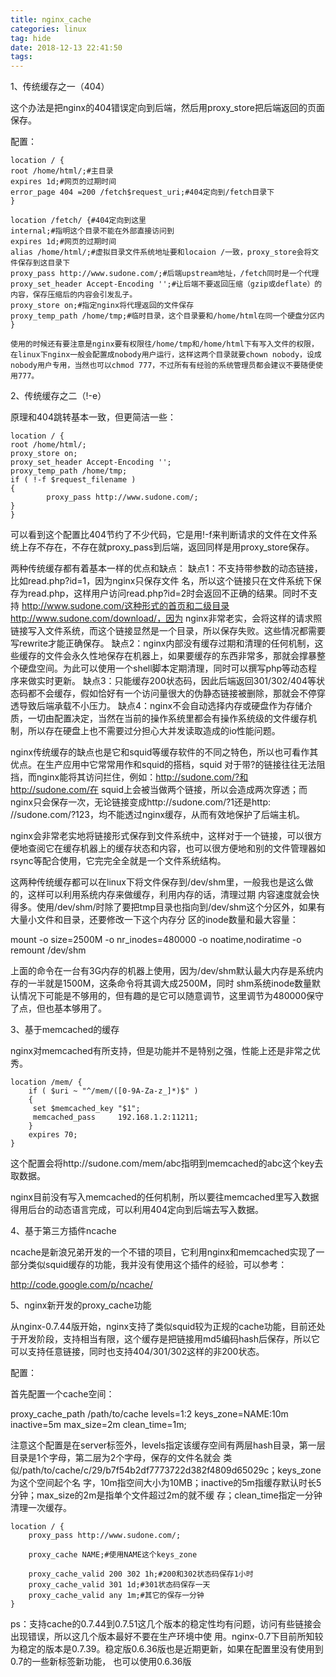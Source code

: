 ```yaml
---
title: nginx_cache
categories: linux
tag: hide
date: 2018-12-13 22:41:50
tags:
---
```


1、传统缓存之一（404）

这个办法是把nginx的404错误定向到后端，然后用proxy_store把后端返回的页面保存。

配置：
```
location / {
root /home/html/;#主目录
expires 1d;#网页的过期时间
error_page 404 =200 /fetch$request_uri;#404定向到/fetch目录下
}

location /fetch/ {#404定向到这里
internal;#指明这个目录不能在外部直接访问到
expires 1d;#网页的过期时间
alias /home/html/;#虚拟目录文件系统地址要和locaion /一致，proxy_store会将文件保存到这目录下
proxy_pass http://www.sudone.com/;#后端upstream地址，/fetch同时是一个代理
proxy_set_header Accept-Encoding '';#让后端不要返回压缩（gzip或deflate）的内容，保存压缩后的内容会引发乱子。
proxy_store on;#指定nginx将代理返回的文件保存
proxy_temp_path /home/tmp;#临时目录，这个目录要和/home/html在同一个硬盘分区内
}

使用的时候还有要注意是nginx要有权限往/home/tmp和/home/html下有写入文件的权限，在linux下nginx一般会配置成nobody用户运行，这样这两个目录就要chown nobody，设成nobody用户专用，当然也可以chmod 777，不过所有有经验的系统管理员都会建议不要随便使用777。
```
2、传统缓存之二（!-e）

原理和404跳转基本一致，但更简洁一些：
```
location / {
root /home/html/;
proxy_store on;
proxy_set_header Accept-Encoding '';
proxy_temp_path /home/tmp;
if ( !-f $request_filename )
{
        proxy_pass http://www.sudone.com/;
}
}
```

可以看到这个配置比404节约了不少代码，它是用!-f来判断请求的文件在文件系统上存不存在，不存在就proxy_pass到后端，返回同样是用proxy_store保存。

两种传统缓存都有着基本一样的优点和缺点：
缺点1：不支持带参数的动态链接，比如read.php?id=1，因为nginx只保存文件 名，所以这个链接只在文件系统下保存为read.php，这样用户访问read.php?id=2时会返回不正确的结果。同时不支持 http://www.sudone.com/这种形式的首页和二级目录http://www.sudone.com/download/，因为 nginx非常老实，会将这样的请求照链接写入文件系统，而这个链接显然是一个目录，所以保存失败。这些情况都需要写rewrite才能正确保存。
缺点2：nginx内部没有缓存过期和清理的任何机制，这些缓存的文件会永久性地保存在机器上，如果要缓存的东西非常多，那就会撑暴整个硬盘空间。为此可以使用一个shell脚本定期清理，同时可以撰写php等动态程序来做实时更新。
缺点3：只能缓存200状态码，因此后端返回301/302/404等状态码都不会缓存，假如恰好有一个访问量很大的伪静态链接被删除，那就会不停穿透导致后端承载不小压力。
缺点4：nginx不会自动选择内存或硬盘作为存储介质，一切由配置决定，当然在当前的操作系统里都会有操作系统级的文件缓存机制，所以存在硬盘上也不需要过分担心大并发读取造成的io性能问题。

nginx传统缓存的缺点也是它和squid等缓存软件的不同之特色，所以也可看作其优点。在生产应用中它常常用作和squid的搭档，squid 对于带?的链接往往无法阻挡，而nginx能将其访问拦住，例如：http://sudone.com/?和http://sudone.com/在 squid上会被当做两个链接，所以会造成两次穿透；而nginx只会保存一次，无论链接变成http://sudone.com/?1还是http: //sudone.com/?123，均不能透过nginx缓存，从而有效地保护了后端主机。

nginx会非常老实地将链接形式保存到文件系统中，这样对于一个链接，可以很方便地查阅它在缓存机器上的缓存状态和内容，也可以很方便地和别的文件管理器如rsync等配合使用，它完完全全就是一个文件系统结构。

这两种传统缓存都可以在linux下将文件保存到/dev/shm里，一般我也是这么做的，这样可以利用系统内存来做缓存，利用内存的话，清理过期 内容速度就会快得多。使用/dev/shm/时除了要把tmp目录也指向到/dev/shm这个分区外，如果有大量小文件和目录，还要修改一下这个内存分 区的inode数量和最大容量：

mount -o size=2500M -o nr_inodes=480000 -o noatime,nodiratime -o remount /dev/shm

上面的命令在一台有3G内存的机器上使用，因为/dev/shm默认最大内存是系统内存的一半就是1500M，这条命令将其调大成2500M，同时 shm系统inode数量默认情况下可能是不够用的，但有趣的是它可以随意调节，这里调节为480000保守了点，但也基本够用了。

3、基于memcached的缓存

nginx对memcached有所支持，但是功能并不是特别之强，性能上还是非常之优秀。
```
location /mem/ {
    if ( $uri ~ "^/mem/([0-9A-Za-z_]*)$" )
    {
     set $memcached_key "$1";
     memcached_pass     192.168.1.2:11211;
    }
    expires 70;
}
```
这个配置会将http://sudone.com/mem/abc指明到memcached的abc这个key去取数据。

nginx目前没有写入memcached的任何机制，所以要往memcached里写入数据得用后台的动态语言完成，可以利用404定向到后端去写入数据。

4、基于第三方插件ncache

ncache是新浪兄弟开发的一个不错的项目，它利用nginx和memcached实现了一部分类似squid缓存的功能，我并没有使用这个插件的经验，可以参考：

http://code.google.com/p/ncache/

5、nginx新开发的proxy_cache功能

从nginx-0.7.44版开始，nginx支持了类似squid较为正规的cache功能，目前还处于开发阶段，支持相当有限，这个缓存是把链接用md5编码hash后保存，所以它可以支持任意链接，同时也支持404/301/302这样的非200状态。

配置：

首先配置一个cache空间：

proxy_cache_path /path/to/cache levels=1:2 keys_zone=NAME:10m inactive=5m max_size=2m clean_time=1m;

注意这个配置是在server标签外，levels指定该缓存空间有两层hash目录，第一层目录是1个字母，第二层为2个字母，保存的文件名就会 类似/path/to/cache/c/29/b7f54b2df7773722d382f4809d65029c；keys_zone为这个空间起个名 字，10m指空间大小为10MB；inactive的5m指缓存默认时长5分钟；max_size的2m是指单个文件超过2m的就不缓 存；clean_time指定一分钟清理一次缓存。
```
location / {
    proxy_pass http://www.sudone.com/;

    proxy_cache NAME;#使用NAME这个keys_zone

    proxy_cache_valid 200 302 1h;#200和302状态码保存1小时
    proxy_cache_valid 301 1d;#301状态码保存一天
    proxy_cache_valid any 1m;#其它的保存一分钟
}
```
ps：支持cache的0.7.44到0.7.51这几个版本的稳定性均有问题，访问有些链接会出现错误，所以这几个版本最好不要在生产环境中使 用。nginx-0.7下目前所知较为稳定的版本是0.7.39。稳定版0.6.36版也是近期更新，如果在配置里没有使用到0.7的一些新标签新功能， 也可以使用0.6.36版